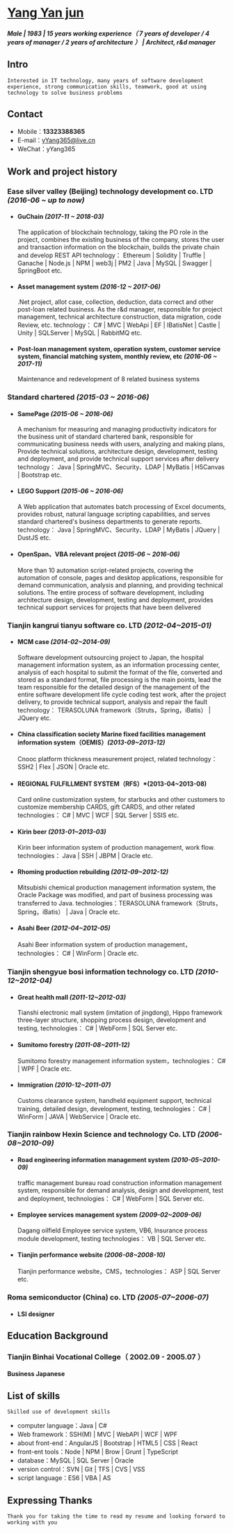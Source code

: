 # [Yang Yan jun][yYang_resume]

##### *Male | 1983 | 15 years working experience（ 7 years of developer / 4 years of manager / 2 years of architecture ） | Architect, r&d manager*

## Intro

    Interested in IT technology, many years of software development experience, strong communication skills, teamwork, good at using technology to solve business problems

## Contact 

* Mobile：**13323388365**
* E-mail：yYang365@live.cn
* WeChat：yYang365

## Work and project history

### Ease silver valley (Beijing) technology development co. LTD *(2016-06 ~ up to now)*

+ #### GuChain *(2017-11 ~ 2018-03)*

    The application of blockchain technology, taking the PO role in the project, combines the existing business of the company, stores the user and transaction information on the blockchain, builds the private chain and develop REST API
    technology： Ethereum | Solidity | Truffle | Ganache | Node.js | NPM | web3j | PM2 | Java | MySQL | Swagger | SpringBoot etc.

- #### Asset management system *(2016-12 ~ 2017-06)*

    .Net project, allot case, collection, deduction, data correct and other post-loan related business. As the r&d manager, responsible for project management, technical architecture construction, data migration, code Review, etc.
    technology： C# | MVC | WebApi | EF | IBatisNet | Castle | Unity | SQLServer | MySQL | RabbitMQ etc.

* #### Post-loan management system, operation system, customer service system, financial matching system, monthly review, etc *(2016-06 ~ 2017-11)*

    Maintenance and redevelopment of 8 related business systems

### Standard chartered *(2015-03 ~ 2016-06)*

+ #### SamePage *(2015-06 ~ 2016-06)*

    A mechanism for measuring and managing productivity indicators for the business unit of standard chartered bank, responsible for communicating business needs with users, analyzing and making plans,
Provide technical solutions, architecture design, development, testing and deployment, and provide technical support services after delivery
    technology： Java | SpringMVC、Security、LDAP | MyBatis | H5Canvas | Bootstrap etc.

- #### LEGO Support *(2015-06 ~ 2016-06)*

    A Web application that automates batch processing of Excel documents, provides robust, natural language scripting capabilities, and serves standard chartered's business departments to generate reports.
    technology： Java | SpringMVC、Security、LDAP | MyBatis | JQuery | DustJS etc.

* #### OpenSpan、VBA relevant project *(2015-06 ~ 2016-06)*

    More than 10 automation script-related projects, covering the automation of console, pages and desktop applications, responsible for demand communication, analysis and planning, and providing technical solutions.
The entire process of software development, including architecture design, development, testing and deployment, provides technical support services for projects that have been delivered

### Tianjin kangrui tianyu software co. LTD *(2012-04~2015-01)*

+ #### MCM case *(2014-02~2014-09)*

    Software development outsourcing project to Japan, the hospital management information system, as an information processing center, analysis of each hospital to submit the format of the file, converted and stored as a standard format, file processing is the main points, lead the team responsible for the detailed design of the management of the entire software development life cycle coding test work, after the project delivery, to provide technical support, analysis and repair the fault
    technology： TERASOLUNA framework（Struts，Spring，iBatis） | JQuery etc.

- #### China classification society Marine fixed facilities management information system（OEMIS）*(2013-09~2013-12)*

    Cnooc platform thickness measurement project, related technology： SSH2 | Flex | JSON | Oracle etc.

* #### REGIONAL FULFILLMENT SYSTEM（RFS）*(2013-04~2013-08)

    Card online customization system, for starbucks and other customers to customize membership CARDS, gift CARDS, and other related technologies： C# | MVC | WCF | SQL Server | SSIS  etc.

+ #### Kirin beer *(2013-01~2013-03)*

    Kirin beer information system of production management, work flow. technologies： Java | SSH | JBPM | Oracle etc.

- #### Rhoming production rebuilding *(2012-09~2012-12)*

    Mitsubishi chemical production management information system, the Oracle Package was modified, and part of business processing was transferred to Java. technologies：TERASOLUNA framework（Struts，Spring，iBatis） | Java | Oracle etc.

* #### Asahi Beer *(2012-04~2012-05)*

    Asahi Beer information system of production management，technologies： C# | WinForm | Oracle etc.

###  Tianjin shengyue bosi information technology co. LTD *(2010-12~2012-04)*

+ #### Great health mall *(2011-12~2012-03)*

    Tianshi electronic mall system (imitation of jingdong), Hippo framework three-layer structure, shopping process design, development and testing, technologies： C# | WebForm | SQL Server etc.

- #### Sumitomo forestry *(2011-08~2011-12)*

    Sumitomo forestry management information system，technologies： C# | WPF | Oracle etc.

- #### Immigration *(2010-12~2011-07)*

    Customs clearance system, handheld equipment support, technical training, detailed design, development, testing,
    technologies： C# | WinForm | JAVA | WebService | Oracle etc.

###  Tianjin rainbow Hexin Science and technology Co. LTD *(2006-08~2010-09)*

+ #### Road engineering information management system *(2010-05~2010-09)*

    traffic management bureau road construction information management system, responsible for demand analysis, design and development, test and deployment,
    technologies： C# | WebForm | SQL Server etc.

- #### Employee services management system *(2009-02~2009-06)*

    Dagang oilfield Employee service system, VB6, Insurance process module development, testing
    technologies： VB | SQL Server etc.

* #### Tianjin performance website *(2006-08~2008-10)*

    Tianjin performance website，CMS，technologies： ASP | SQL Server etc.

###  Roma semiconductor (China) co. LTD *(2005-07~2006-07)*

+ #### LSI designer

## Education Background

### Tianjin Binhai Vocational College（ 2002.09 - 2005.07 ）

#### Business Japanese

## List of skills

    Skilled use of development skills
* computer language：Java | C#
* Web framework：SSH(M) | MVC | WebAPI | WCF | WPF
* about front-end：AngularJS | Bootstrap | HTML5 | CSS | React
* front-ent tools：Node | NPM | Brow | Grunt | TypeScript
* database：MySQL | SQL Server | Oracle
* version control：SVN | Git | TFS | CVS | VSS
* script language：ES6 | VBA | AS

## Expressing Thanks

    Thank you for taking the time to read my resume and looking forward to working with you

[yYang_resume]:https://github.com/yYang365/MyNotes/blob/master/resume.md
